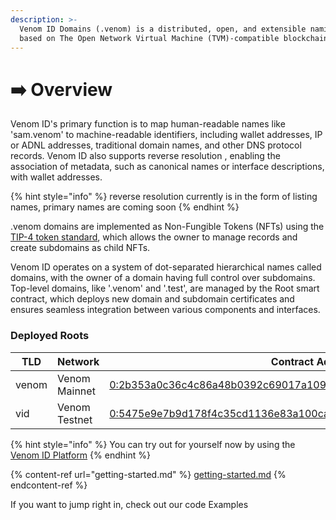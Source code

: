 ```yaml
---
description: >-
  Venom ID Domains (.venom) is a distributed, open, and extensible naming system
  based on The Open Network Virtual Machine (TVM)-compatible blockchains.
---
```


# ➡️ Overview

Venom ID's primary function is to map human-readable names like 'sam.venom' to machine-readable identifiers, including wallet addresses, IP or ADNL addresses, traditional domain names, and other DNS protocol records. Venom ID also supports reverse resolution , enabling the association of metadata, such as canonical names or interface descriptions, with wallet addresses.

{% hint style="info" %}
reverse resolution currently is in the form of listing names, primary names are coming soon
{% endhint %}

.venom domains are implemented as Non-Fungible Tokens (NFTs) using the [TIP-4 token standard](https://docs.venom.foundation/standards/TIP/TIP-4/core-description/), which allows the owner to manage records and create subdomains as child NFTs.

Venom ID operates on a system of dot-separated hierarchical names called domains, with the owner of a domain having full control over subdomains. Top-level domains, like '.venom' and '.test', are managed by the Root smart contract, which deploys new domain and subdomain certificates and ensures seamless integration between various components and interfaces.

### Deployed Roots[​](https://ever-name-docs.netlify.app/#deployed-domains) <a href="#deployed-domains" id="deployed-domains"></a>

<table><thead><tr><th width="116">TLD</th><th width="100">Network</th><th>Contract Address</th></tr></thead><tbody><tr><td>venom</td><td>Venom Mainnet</td><td><a href="https://venomscan.com/accounts/0:2b353a0c36c4c86a48b0392c69017a109c8941066ed1747708fc63b1ac79e408">0:2b353a0c36c4c86a48b0392c69017a109c8941066ed1747708fc63b1ac79e408</a></td></tr><tr><td>vid</td><td>Venom Testnet</td><td><a href="https://testnet.venomscan.com/accounts/0:5475e9e7b9d178f4c35cd1136e83a100ca95e28b38c5c52d0689771372ba43ec">0:5475e9e7b9d178f4c35cd1136e83a100ca95e28b38c5c52d0689771372ba43ec</a></td></tr></tbody></table>

{% hint style="info" %}
You can try out for yourself now by using the [Venom ID Platform](https://venomid.network)
{% endhint %}

{% content-ref url="getting-started.md" %}
[getting-started.md](getting-started.md)
{% endcontent-ref %}

If you want to jump right in, check out our code Examples
